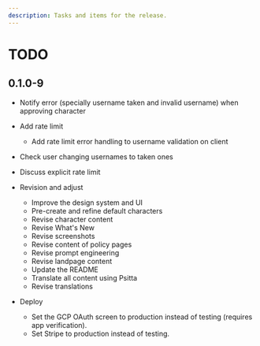 ```yaml
---
description: Tasks and items for the release.
---
```


# TODO

## 0.1.0-9

- Notify error (specially username taken and invalid username) when approving character
- Add rate limit
  - Add rate limit error handling to username validation on client
- Check user changing usernames to taken ones

- Discuss explicit rate limit

- Revision and adjust
  - Improve the design system and UI
  - Pre-create and refine default characters
  - Revise character content
  - Revise What's New
  - Revise screenshots
  - Revise content of policy pages
  - Revise prompt engineering
  - Revise landpage content
  - Update the README
  - Translate all content using Psitta
  - Revise translations
- Deploy
  - Set the GCP OAuth screen to production instead of testing (requires app verification).
  - Set Stripe to production instead of testing.
